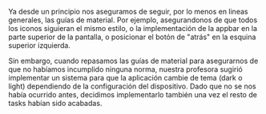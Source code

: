 Ya desde un principio nos aseguramos de seguir, por lo menos en lineas
generales, las guías de material. Por ejemplo, asegurandonos de que 
todos los iconos siguieran el mismo estilo, o la implementación de la
appbar en la parte superior de la pantalla, o posicionar el botón de 
"atrás" en la esquina superior izquierda.

Sin embargo, cuando repasamos las guías de material para asegurarnos
de que no habíamos incumplido ninguna norma, nuestra profesora sugirió
implementar un sistema para que la aplicación cambie de tema (dark o light)
dependiendo de la configuración del dispositivo. Dado que no se nos había
ocurrido antes, decidimos implementarlo también una vez el resto de tasks
habían sido acabadas.
